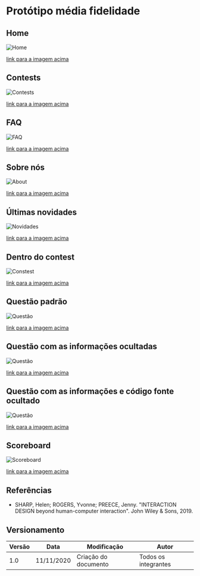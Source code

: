 # Protótipo média fidelidade

## Home

![Home](../../assets/media_fidelidade/home.png)

<a class="link" href="https://drive.google.com/file/d/149UDhfQJnqlH8EftY19eA05lLSeCYXj1/view?usp=sharing" target="_blank">link para a imagem acima</a>

## Contests

![Contests](../../assets/media_fidelidade/contests.png)

<a class="link" href="https://drive.google.com/file/d/1Mo3gM_Wh_2rE_KMNSLyBPfRVLcyaDDIv/view?usp=sharing" target="_blank">link para a imagem acima</a>

## FAQ

![FAQ](../../assets/media_fidelidade/FAQ.png)

<a class="link" href="https://drive.google.com/file/d/1Yy68Ff8YT8uHzCLqErtiQ-dNSyod-YdD/view?usp=sharing" target="_blank">link para a imagem acima</a>

## Sobre nós

![About](../../assets/media_fidelidade/sobre.png)

<a class="link" href="https://drive.google.com/file/d/1nYJPERRvHKOPpy7Zl_Dclq6ACVzzioF3/view?usp=sharing" target="_blank">link para a imagem acima</a>

## Últimas novidades

![Novidades](../../assets/media_fidelidade/novidades.png)

<a class="link" href="https://drive.google.com/file/d/19D3XlGbH4eM2zFTf7n8aANt5q5D_E6tA/view?usp=sharing" target="_blank">link para a imagem acima</a>

## Dentro do contest

![Constest](../../assets/media_fidelidade/contest.png)

<a class="link" href="https://drive.google.com/file/d/10050cYALDhCMievaZn25HlROKlrz_o7m/view?usp=sharing" target="_blank">link para a imagem acima</a>

## Questão padrão

![Questão](../../assets/media_fidelidade/questao.png)

<a class="link" href="https://drive.google.com/file/d/1E--DzrYu8onRYPHzFO2sC_rXKt-bCGLN/view?usp=sharing" target="_blank">link para a imagem acima</a>

## Questão com as informações ocultadas

![Questão](../../assets/media_fidelidade/questao_estado_02.png)

<a class="link" href="https://drive.google.com/file/d/1E--DzrYu8onRYPHzFO2sC_rXKt-bCGLN/view?usp=sharing" target="_blank">link para a imagem acima</a>

## Questão com as informações e código fonte ocultado

![Questão](../../assets/media_fidelidade/questao_estado_03.png)

<a class="link" href="https://drive.google.com/file/d/1E--DzrYu8onRYPHzFO2sC_rXKt-bCGLN/view?usp=sharing" target="_blank">link para a imagem acima</a>

## Scoreboard

![Scoreboard](../../assets/media_fidelidade/scoreboard.png)

<a class="link" href="https://drive.google.com/file/d/1k0RHMqXRhxUraRh1Cj5wSaeB4mH3yz9x/view?usp=sharing" target="_blank">link para a imagem acima</a>

## Referências

- SHARP, Helen; ROGERS, Yvonne; PREECE, Jenny. "INTERACTION DESIGN beyond human-computer interaction". John Wiley & Sons, 2019.

## Versionamento
| Versão | Data | Modificação | Autor |
|--|--|--|--|
| 1.0 | 11/11/2020 | Criação do documento | Todos os integrantes |
